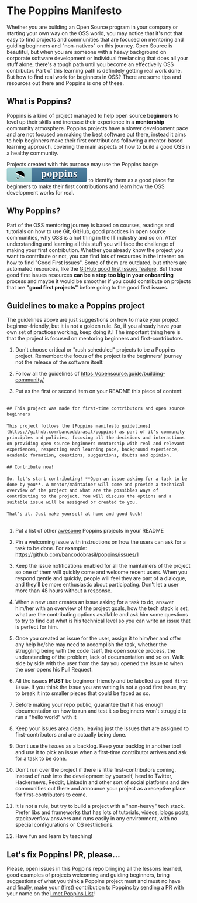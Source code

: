 # The Poppins Manifesto

Whether you are building an Open Source program in your company or starting your own way on the OSS world, you may notice that it's not that easy to find projects and communities that are focused on mentoring and guiding beginners and "non-natives" on this journey. Open Source is beautiful, but when you are someone with a heavy background on corporate software development or individual freelancing that does all your stuff alone, there's a tough path until you become an effectivelly OSS contributor. Part of this learning path is definitely getting real work done. But how to find real work for beginners in OSS? There are some tips and resources out there and Poppins is one of these.

## What is Poppins?

Poppins is a kind of project managed to help open source **beginners** to level up their skills and increase their experience in a **mentorship** community atmosphere. Poppins projects have a slower development pace and are not focused on making the best software out there, instead it aims to help beginners make their first contributions following a mentor-based learning approach, covering the main aspects of how to build a good OSS in a healthy community.

Projects created with this purpose may use the Poppins badge <img src="badge-poppins.svg" alt="Poppins"> to identify them as a good place for beginners to make their first contributions and learn how the OSS development works for real.

## Why Poppins?

Part of the OSS mentoring journey is based on courses, readings and tutorials on how to use Git, GitHub, good practices in open source communities, why OSS is a hot thing in the IT industry and so on. After understanding and learning all this stuff you will face the challenge of making your first contribution. Whether you already know the project you want to contribute or not, you can find lots of resources in the Internet on how to find "Good First Issues". Some of them are outdated, but others are automated resources, like the [GitHub good first issues feature](https://github.blog/2020-01-22-how-we-built-good-first-issues/). But those good first issues resources **can be a step too big in your onboarding** process and maybe it would be smoother if you could contribute on projects that are **"good first projects"** before going to the good first issues.

## Guidelines to make a Poppins project

The guidelines above are just suggestions on how to make your project beginner-friendly, but it is not a golden rule. So, if you already have your own set of practices working, keep doing it.! The important thing here is that the project is focused on mentoring beginners and first-contributors.

1. Don't choose critical or "rush scheduled" projects to be a Poppins project. Remember: the focus of the project is the beginners' journey not the release of the software itself.

1. Follow all the guidelines of https://opensource.guide/building-community/

1. Put as the first or second item on your README this piece of content:

```

## This project was made for first-time contributors and open source beginners

This project follows the [Poppins manifesto guidelines](https://github.com/bancodobrasil/poppins) as part of it's community principles and policies, focusing all the decisions and interactions on providing open source beginners mentorship with real and relevant experiences, respecting each learning pace, background experience, academic formation, questions, suggestions, doubts and opinion. 

## Contribute now!

So, let's start contributing! **Open an issue asking for a task to be done by you**. A mentor/maintainer will come and provide a technical overview of the project and what are the possibles ways of contributing to the project. You will discuss the options and a suitable issue will be assigned or created to you. 

That's it. Just make yourself at home and good luck!


```

1. Put a list of other [awesome](https://github.com/sindresorhus/awesome) Poppins projects in your README

1. Pin a welcoming issue with instructions on how the users can ask for a task to be done. For example: https://github.com/bancodobrasil/poppins/issues/1

1. Keep the issue notifications enabled for all the maintainers of the project so one of them will quickly come and welcome recent users. When you respond gentle and quickly, people will feel they are part of a dialogue, and they’ll be more enthusiastic about participating. Don't let a user more than 48 hours without a response.

1. When a new user creates an issue asking for a task to do, answer him/her with an overview of the project goals, how the tech stack is set, what are the contributing options available and ask him some questions to try to find out what is his technical level so you can write an issue that is perfect for him.

1. Once you created an issue for the user, assign it to him/her and offer any help he/she may need to accomplish the task, whether the struggling being with the code itself, the open source process, the understanding of the problem, lack of documentation and so on. Walk side by side with the user from the day you opened the issue to when the user opens his Pull Request.

1. All the issues **MUST** be beginner-friendly and be labelled as `good first issue`. If you think the issue you are writing is not a good first issue, try to break it into smaller pieces that could be faced as so.

1. Before making your repo public, guarantee that it has enough documentation on how to run and test it so beginners won't struggle to run a "hello world" with it

1. Keep your issues area clean, leaving just the issues that are assigned to first-contributors and are actually being done.

1. Don't use the issues as a backlog. Keep your backlog in another tool and use it to pick an issue when a first-time contributor arrives and ask for a task to be done.

1. Don't run over the project if there is little first-contributors coming. Instead of rush into the development by yourself, head to Twitter, Hackernews, Reddit, LinkedIn and other sort of social platforms and dev communities out there and announce your project as a receptive place for first-contributors to come. 

1. It is not a rule, but try to build a project with a "non-heavy" tech stack. Prefer libs and frameworks that has lots of tutorials, videos, blogs posts, stackoverflow answers and runs easily in any environment, with no special configurations or OS restrictions.

1. Have fun and learn by teaching!

## Let's fix Poppins! PR, please...

Please, open issues in this Poppins repo bringing all the lessons learned, good examples of projects welcoming and guiding beginners, bring suggestions of what you think a Poppins project must and must no have and finally, make your (first) contribution to Poppins by sending a PR with your name on the [I met Poppins List](I_MET_POPPINS.md)!
